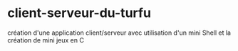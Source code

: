 # client-serveur-du-turfu
création d'une application client/serveur avec utilisation d'un mini Shell et la création de mini jeux en C  
